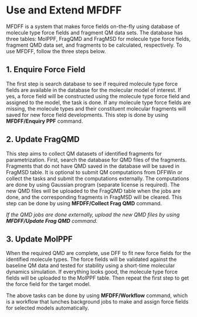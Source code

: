 # Use and Extend MFDFF

MFDFF is a system that makes force fields on-the-fly using database of molecule type force fields and fragment QM data sets. The database has three tables: MolPPF, FragQMD and FragMSD for molecule type force fields, fragment QMD data set, and fragments to be calculated, respectively. To use MFDFF, follow the three steps below.   

## 1. Enquire Force Field

The first step is search database to see if required molecule type force fields are available in the database for the molecular model of interest. If yes, a force field will be constructed using the molecule type force field and assigned to the model, the task is done. If any molecule type force fields are missing, the molecule types and their constituent molecular fragments will saved for new force field developments. This step is done by using **MFDFF/Enquiry PPF** command.  

## 2. Update FragQMD

This step aims to collect QM datasets of identified fragments for parametrization. First, search the database for QMD files of the fragments. Fragments that do not have QMD saved in the database will be saved in FragMSD table. It is optional to submit QM computations from DFFWin or collect the tasks and submit the computations externally. The computations are done by using Gaussian program (separate license is required). The new QMD files will be uploaded to the FragQMD table when the jobs are done, and the corresponding fragments in FragMSD will be cleared. This step can be done by using **MFDFF/Collect Frag QMD** command. 

*If the QMD jobs are done externally, upload the new QMD files by using **MFDFF/Update Frag QMD** command.*


## 3. Update MolPPF
When the required QMD are complete, use DFF to fit new force fields for the identified molecule types. The force fields will be validated against the baseline QM data and tested for stability using a short-time molecular dynamics simulation. If everything looks good, the molecule type force fields will be uploaded to the MolPPF table. Then repeat the first step to get the force field for the target model.

The above tasks can be done by using **MFDFF/Workflow** command, which is a workflow that lunches background jobs to make and assign force fields for selected models automatically.
